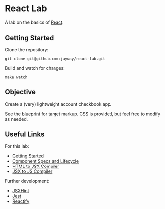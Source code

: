 # React Lab

A lab on the basics of [React](http://facebook.github.io/react/).

## Getting Started

Clone the repository:

    git clone git@github.com:jayway/react-lab.git

Build and watch for changes:
    
    make watch

## Objective

Create a (very) lightweight account checkbook app.

See the [blueprint](https://github.com/jayway/react-lab/blob/master/blueprint.html) for target markup. CSS is provided, but feel free to modify as needed.

## Useful Links

For this lab:

* [Getting Started](http://facebook.github.io/react/docs/getting-started.html)
* [Component Specs and Lifecycle](http://facebook.github.io/react/docs/component-specs.html)
* [HTML to JSX Compiler](http://facebook.github.io/react/html-jsx.html)
* [JSX to JS Compiler](http://facebook.github.io/react/jsx-compiler.html)

Further development:

* [JSXHint](https://github.com/STRML/JSXHint/)
* [Jest](https://facebook.github.io/jest/)
* [Reactify](https://www.npmjs.org/package/reactify)
